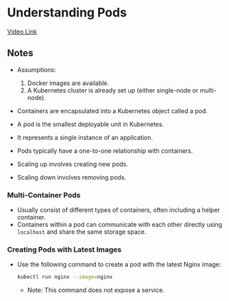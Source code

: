 # Understanding Pods

[Video Link](https://udemy.com/course/certified-kubernetes-administrator-with-practice-tests/learn/lecture/14298578#content)

## Notes

- Assumptions:

  1. Docker images are available.
  2. A Kubernetes cluster is already set up (either single-node or multi-node).

- Containers are encapsulated into a Kubernetes object called a pod.
- A pod is the smallest deployable unit in Kubernetes.
- It represents a single instance of an application.
- Pods typically have a one-to-one relationship with containers.
- Scaling up involves creating new pods.
- Scaling down involves removing pods.

### Multi-Container Pods

- Usually consist of different types of containers, often including a helper container.
- Containers within a pod can communicate with each other directly using `localhost` and share the same storage space.

### Creating Pods with Latest Images

- Use the following command to create a pod with the latest Nginx image:

  ```sh
  kubectl run nginx --image=nginx
  ```

  - Note: This command does not expose a service.
